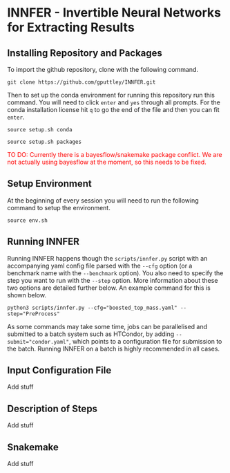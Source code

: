 # INNFER - Invertible Neural Networks for Extracting Results

## Installing Repository and Packages

To import the github repository, clone with the following command.
```
git clone https://github.com/gputtley/INNFER.git
```

Then to set up the conda environment for running this repository run this command. You will need to click `enter` and `yes` through all prompts. For the conda installation license hit `q` to go the end of the file and then you can fit `enter`. 
```
source setup.sh conda
```
```
source setup.sh packages
```

<span style="color:red">TO DO: Currently there is a bayesflow/snakemake package conflict. We are not actually using bayesflow at the moment, so this needs to be fixed.</span>

## Setup Environment

At the beginning of every session you will need to run the following command to setup the environment.
```
source env.sh
```

## Running INNFER

Running INNFER happens though the `scripts/innfer.py` script with an accompanying yaml config file parsed with the `--cfg` option (or a benchmark name with the `--benchmark` option). You also need to specify the step you want to run with the `--step` option. More information about these two options are detailed further below. An example command for this is shown below.
```
python3 scripts/innfer.py --cfg="boosted_top_mass.yaml" --step="PreProcess"
```

As some commands may take some time, jobs can be parallelised and submitted to a batch system such as HTCondor, by adding `--submit="condor.yaml"`, which points to a configuration file for submission to the batch. Running INNFER on a batch is highly recommended in all cases.

## Input Configuration File

Add stuff

## Description of Steps

Add stuff

## Snakemake

Add stuff